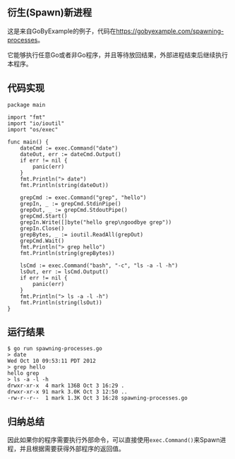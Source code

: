 
## 衍生(Spawn)新进程

这是来自GoByExample的例子，代码在<https://gobyexample.com/spawning-processes>。

它能够执行任意Go或者非Go程序，并且等待放回结果，外部进程结束后继续执行本程序。

## 代码实现

```
package main

import "fmt"
import "io/ioutil"
import "os/exec"

func main() {
    dateCmd := exec.Command("date")
    dateOut, err := dateCmd.Output()
    if err != nil {
        panic(err)
    }
    fmt.Println("> date")
    fmt.Println(string(dateOut))

    grepCmd := exec.Command("grep", "hello")
    grepIn, _ := grepCmd.StdinPipe()
    grepOut, _ := grepCmd.StdoutPipe()
    grepCmd.Start()
    grepIn.Write([]byte("hello grep\ngoodbye grep"))
    grepIn.Close()
    grepBytes, _ := ioutil.ReadAll(grepOut)
    grepCmd.Wait()
    fmt.Println("> grep hello")
    fmt.Println(string(grepBytes))

    lsCmd := exec.Command("bash", "-c", "ls -a -l -h")
    lsOut, err := lsCmd.Output()
    if err != nil {
        panic(err)
    }
    fmt.Println("> ls -a -l -h")
    fmt.Println(string(lsOut))
}
```

## 运行结果

```
$ go run spawning-processes.go
> date
Wed Oct 10 09:53:11 PDT 2012
> grep hello
hello grep
> ls -a -l -h
drwxr-xr-x  4 mark 136B Oct 3 16:29 .
drwxr-xr-x 91 mark 3.0K Oct 3 12:50 ..
-rw-r--r--  1 mark 1.3K Oct 3 16:28 spawning-processes.go
```

## 归纳总结

因此如果你的程序需要执行外部命令，可以直接使用`exec.Command()`来Spawn进程，并且根据需要获得外部程序的返回值。
